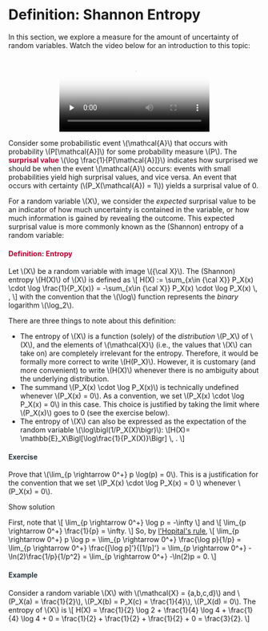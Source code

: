 # Definition: Shannon Entropy

<p>In this section, we explore a measure for the amount of uncertainty of random variables. Watch the video below for an introduction to this topic:</p>
<p style="text-align: center;"><video preload="none" class="instructure_inline_media_comment" data-media_comment_id="m-u7oeQeWyo97fFFYmUAQiWVVyUPq3KDg" data-media_comment_type="video" controls="controls" poster="https://canvas.uva.nl/media_objects/m-u7oeQeWyo97fFFYmUAQiWVVyUPq3KDg/thumbnail?height=448&amp;type=3&amp;width=550" src="https://canvas.uva.nl/courses/2205/media_download?entryId=m-u7oeQeWyo97fFFYmUAQiWVVyUPq3KDg&amp;media_type=video&amp;redirect=1" data-alt=""></video></p>
<p>Consider some probabilistic event \(\mathcal{A}\) that occurs with probability \(P[\mathcal{A}]\) for some probability measure \(P\). The <span style="color: #bc0031;"><strong>surprisal value</strong></span> \(\log \frac{1}{P[\mathcal{A}]}\) indicates how surprised we should be when the event \(\mathcal{A}\) occurs: events with small probabilities yield high surprisal values, and vice versa. An event that occurs with certainty (\(P_X(\mathcal{A}) = 1\)) yields a surprisal value of 0.<span style="color: #ff00ff;"></span></p>
<p>For a random variable \(X\), we consider the <i>expected</i> surprisal value to be an indicator of how much uncertainty is contained in the variable, or how much information is gained by revealing the outcome. This expected surprisal value is more commonly known as the <a title="Shannon once said: My greatest concern was what to call it. I thought of calling it 'information', but the word was overly used, so I decided to call it 'uncertainty'. When I discussed it with John von Neumann, he had a better idea. Von Neumann told me: ''You should call it 'entropy', for two reasons. In the first place, your uncertainty function has been used in statistical mechanics under that name, so it already has a name. In the second place, and more important, nobody knows what entropy really is, so in a debate you will always have the advantage.''" data-tooltip='{"tooltipClass":"popover popover-padded", "position":"right"}'>(Shannon) entropy</a> of a random variable:</p>
<div id="defEntropy" class="content-box pad-box-mini border border-trbl border-round">
<h4 style="color: #bc0031;"><strong>Definition: Entropy</strong></h4>
Let \(X\) be a random variable with image \({\cal X}\). The (Shannon) entropy \(H(X)\) of \(X\) is defined as \[ H(X) := \sum_{x\in {\cal X}} P_X(x) \cdot \log \frac{1}{P_X(x)} = -\sum_{x\in {\cal X}} P_X(x) \cdot \log P_X(x) \, , \] with the convention that the \(\log\) function represents the <i>binary</i> logarithm \(\log_2\).</div>
<p>There are three things to note about this definition:</p>
<ul>
<li>The entropy of \(X\) is a function (solely) of the <i>distribution</i> \(P_X\) of \(X\), and the elements of \(\mathcal{X}\) (i.e., the values that \(X\) can take on) are completely irrelevant for the entropy. Therefore, it would be formally more correct to write \(H(P_X)\). However, it is customary (and more convenient) to write \(H(X)\) whenever there is no ambiguity about the underlying distribution.</li>
<li>The summand \(P_X(x) \cdot \log P_X(x)\) is technically undefined whenever \(P_X(x) = 0\). As a convention, we set \(P_X(x) \cdot \log P_X(x) = 0\) in this case. This choice is justified by taking the limit where \(P_X(x)\) goes to 0 (see the exercise below).</li>
<li>The entropy of \(X\) can also be expressed as the expectation of the random variable \(\log\bigl(1/P_X(X)\bigr)\): \[H(X)= \mathbb{E}_X\Bigl[\log\frac{1}{P_X(X)}\Bigr] \, . \]</li>
</ul>
<div class="content-box pad-box-mini border border-trbl border-round">
<h4 style="color: #2d3b45;"><strong>Exercise</strong></h4>
<p>Prove that \(\lim_{p \rightarrow 0^+} p \log(p) = 0\). This is a justification for the convention that we set \(P_X(x) \cdot \log P_X(x) = 0 \) whenever \(P_X(x) = 0\).</p>
<p><span class="element_toggler" role="button" aria-controls="group3" aria-label="Toggler" aria-expanded="false"><span class="Button">Show solution</span></span></p>
<div id="group3" style="">
<div class="content-box">First, note that \[ \lim_{p \rightarrow 0^+} \log p = -\infty \] and \[ \lim_{p \rightarrow 0^+} \frac{1}{p} = \infty. \] So, by <a href="http://mathworld.wolfram.com/LHospitalsRule.html">l'Hopital's rule</a>, \[ \lim_{p \rightarrow 0^+} p \log p = \lim_{p \rightarrow 0^+} \frac{\log p}{1/p} = \lim_{p \rightarrow 0^+} \frac{[\log p]'}{[1/p]'} = \lim_{p \rightarrow 0^+} -\ln(2)\frac{1/p}{1/p^2} = \lim_{p \rightarrow 0^+} -\ln(2)p = 0. \]</div>
</div>
</div>
<div class="content-box pad-box-mini border border-trbl border-round">
<h4 style="color: #2d3b45;"><strong>Example</strong></h4>
Consider a random variable \(X\) with \(\mathcal{X} = {a,b,c,d}\) and \(P_X(a) = \frac{1}{2}\), \(P_X(b) = P_X(c) = \frac{1}{4}\), \(P_X(d) = 0\). The entropy of \(X\) is \[ H(X) = \frac{1}{2} \log 2 + \frac{1}{4} \log 4 + \frac{1}{4} \log 4 + 0 = \frac{1}{2} + \frac{1}{2} + \frac{1}{2} + 0 = \frac{3}{2}. \]</div>